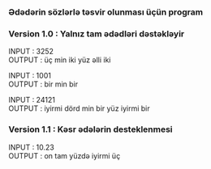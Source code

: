 ### **Ədədərin sözlərlə təsvir olunması üçün program**

###  Version 1.0 : Yalnız tam ədədləri dəstəkləyir

INPUT : 3252 </br>
OUTPUT : üç min iki yüz əlli iki


INPUT : 1001 </br>
OUTPUT : bir min bir


INPUT : 24121 </br>
OUTPUT : iyirmi dörd min bir yüz iyirmi bir


###  Version 1.1 : Kəsr  ədələrin desteklenmesi

INPUT : 10.23 </br> 
OUTPUT : on tam yüzdə iyirmi üç 

